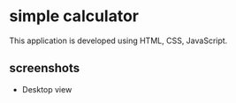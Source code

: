 # simple calculator
This application is developed using HTML, CSS, JavaScript.
## screenshots 
- Desktop view

